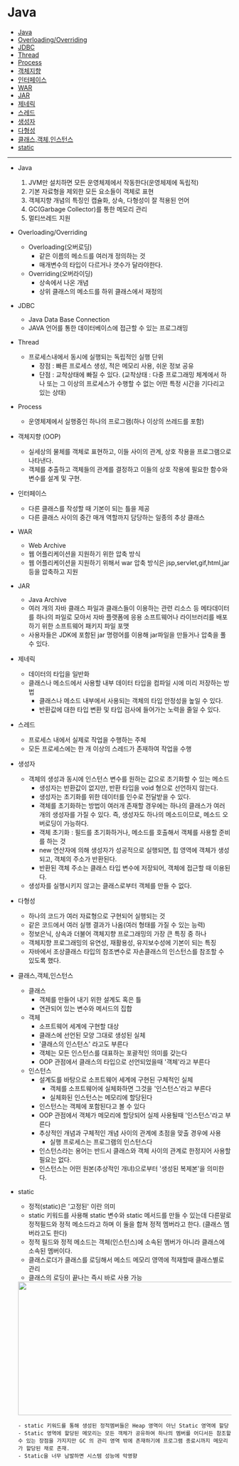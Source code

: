 # Java

- [Java](#Java)
- [Overloading/Overriding](#Overloading/Overriding)
- [JDBC](#JDBC)
- [Thread](#Thread)
- [Process](#Process)
- [객체지향](#객체지향)
- [인터페이스](#인터페이스)
- [WAR](#WAR)
- [JAR](#JAR)
- [제네릭](#제네릭)
- [스레드](#스레드)
- [생성자](#생성자)
- [다형성](#다형성)
- [클래스,객체,인스턴스](#클래스,객체,인스턴스)
- [static](#static)

---

- Java
  1. JVM만 설치하면 모든 운영체제에서 작동한다(운영체제에 독립적)
  2. 기본 자료형을 제외한 모든 요소들이 객체로 표현
  3. 객체지향 개념의 특징인 캡슐화, 상속, 다형성이 잘 적용된 언어
  4. GC(Garbage Collector)를 통한 메모리 관리 
  5. 멀티쓰레드 지원

- Overloading/Overriding
  - Overloading(오버로딩)
    - 같은 이름의 메소드를 여러개 정의하는 것 
    - 매개변수의 타입이 다르거나 갯수가 달라야한다.
  - Overriding(오버라이딩)
    - 상속에서 나온 개념
    - 상위 클래스의 메소드를 하위 클래스에서 재정의 
 
- JDBC
  - Java Data Base Connection
  - JAVA 언어를 통한 데이터베이스에 접근할 수 있는 프로그래밍
  
- Thread
  - 프로세스내에서 동시에 실행되는 독립적인 실행 단위 
    - 장점 : 빠른 프로세스 생성, 적은 메모리 사용, 쉬운 정보 공유
    - 단점 : 교착상태에 빠질 수 있다. (교착상태 : 다중 프로그래밍 체계에서 하나 또는 그 이상의 프로세스가 수행할 수 없는 어떤 특정 시간을 기다리고 있는 상태)
    
- Process 
  - 운영체제에서 실행중인 하나의 프로그램(하나 이상의 쓰레드를 포함) 

- 객체지향 (OOP)
  - 실세상의 물체를 객체로 표현하고, 이들 사이의 관계, 상호 작용을 프로그램으로 나타낸다.
  - 객체를 추출하고 객체들의 관계를 결정하고 이들의 상호 작용에 필요한 함수와 변수를 설계 및 구현.

- 인터페이스 
  - 다른 클래스를 작성할 때 기본이 되는 틀을 제공
  - 다른 클래스 사이의 중간 매개 역할까지 담당하는 일종의 추상 클래스 

- WAR
  - Web Archive
  - 웹 어플리케이션을 지원하기 위한 압축 방식
  - 웹 어플리케이션을 지원하기 위해서 war 압축 방식은 jsp,servlet,gif,html,jar 등을 압축하고 지원

- JAR
  - Java Archive
  - 여러 개의 자바 클래스 파일과 클래스들이 이용하는 관련 리소스 등 메타데이터를 하나의 파일로 모아서 자바 플랫폼에 응용 소프트웨어나 라이브러리를 배포하기 위한 소프트웨어 패키지 파일 포맷
  - 사용자들은 JDK에 포함된 jar 명령어를 이용해 jar파일을 만들거나 압축을 풀 수 있다.

- 제네릭 
  - 데이터의 타입을 일반화 
  - 클래스나 메소드에서 사용할 내부 데이터 타입을 컴파일 시에 미리 저장하는 방법 
    - 클래스나 메소드 내부에서 사용되는 객체의 타입 안정성을 높일 수 있다.
    - 반환값에 대한 타입 변환 및 타입 검사에 들어가는 노력을 줄일 수 있다.

- 스레드
  - 프로세스 내에서 실제로 작업을 수행하는 주체 
  - 모든 프로세스에는 한 개 이상의 스레드가 존재하여 작업을 수행 


- 생성자 
  - 객체의 생성과 동시에 인스턴스 변수를 원하는 값으로 초기화할 수 있는 메소드 
    - 생성자는 반환값이 없지만, 반환 타입을 void 형으로 선언하지 않는다.
    - 생성자는 초기화를 위한 데이터를 인수로 전달받을 수 있다.
    - 객체를 초기화하는 방법이 여러개 존재할 경우에는 하나의 클래스가 여러 개의 생성자를 가질 수 있다. 즉, 생성자도 하나의 메소드이므로, 메소드 오버로딩이 가능하다.
    - 객체 초기화 : 필드를 초기화하거나, 메소드를 호출해서 객체를 사용할 준비를 하는 것
    - new 연산자에 의해 생성자가 성공적으로 실행되면, 힙 영역에 객체가 생성되고, 객체의 주소가 반환된다.
    - 반환된 객체 주소는 클래스 타입 변수에 저장되어, 객체에 접근할 때 이용된다. 
  - 생성자를 실행시키지 않고는 클래스로부터 객체를 만들 수 없다.

- 다형성
  - 하나의 코드가 여러 자료형으로 구현되어 실행되는 것
  - 같은 코드에서 여러 실행 결과가 나옴(여러 형태를 가질 수 있는 능력)
  - 정보은닉, 상속과 더불어 객체지향 프로그래밍의 가장 큰 특징 중 하나
  - 객체지향 프로그래밍의 유연성, 재활용성, 유지보수성에 기본이 되는 특징 
  - 자바에서 조상클래스 타입의 참조변수로 자손클래스의 인스턴스를 참조할 수 있도록 했다.
  
- 클래스,객체,인스턴스 
  - 클래스 
    - 객체를 만들어 내기 위한 설계도 혹은 틀 
    - 연관되어 있는 변수와 메서드의 집합 
  - 객체
    - 소프트웨어 세계에 구현할 대상 
    - 클래스에 선언된 모양 그대로 생성된 실체 
    - '클래스의 인스턴스' 라고도 부른다 
    - 객체는 모든 인스턴스를 대표하는 포괄적인 의미를 갖는다
    - OOP 관점에서 클래스의 타입으로 선언되었을때 '객체'라고 부른다
  - 인스턴스
    - 설계도를 바탕으로 소프트웨어 세계에 구현된 구체적인 실체 
      - 객체를 소프트웨어에 실체화하면 그것을 '인스턴스'라고 부른다
      - 실체화된 인스턴스는 메모리에 할당된다
    - 인스턴스는 객체에 포함된다고 볼 수 있다
    - OOP 관점에서 객체가 메모리에 할당되어 실제 사용될때 '인스턴스'라고 부른다
    - 추상적인 개념과 구체적인 개념 사이의 관계에 초점을 맞출 경우에 사용
      - 실행 프로세스는 프로그램의 인스턴스다
    - 인스턴스라는 용어는 반드시 클래스와 객체 사이의 관계로 한정지어 사용할 필요는 없다.
    - 인스턴스는 어떤 원본(추상적인 개녀)으로부터 '생성된 복제본'을 의미한다.


- static 
  - 정적(static)은 '고정된' 이란 의미 
  - static 키워드를 사용해 static 변수와 static 메서드를 만들 수 있는데 다른말로 정적필드와 정적 메소드라고 하며 이 둘을 합쳐 정적 멤버라고 한다. (클래스 멤버라고도 한다) 
  - 정적 필드와 정적 메소드는 객체(인스턴스)에 소속된 멤버가 아니라 클래스에 소속된 멤버이다. 
  - 클래스로더가 클래스를 로딩해서 메소드 메모리 영역에 적재할때 클래스별로 관리 
  - 클래스의 로딩이 끝나는 즉시 바로 사용 가능 
   <img src = "https://user-images.githubusercontent.com/76165570/163583806-49f19909-59c1-42c5-9bd3-787919ba1bf2.png" width = "600" height = "300">
      
      - static 키워드를 통해 생성된 정적멤버들은 Heap 영역이 아닌 Static 영역에 할당 
      - Static 영역에 할당된 메모리는 모든 객체가 공유하여 하나의 멤버를 어디서든 참조할 수 있는 장점을 가지지만 GC 의 관리 영역 밖에 존재하기에 프로그램 종료시까지 메모리가 할당된 채로 존재.
      - Static을 너무 남발하면 시스템 성능에 악영향 


    
